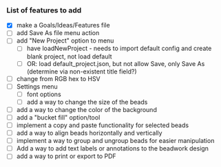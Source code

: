 ### List of features to add

- [x] make a Goals/Ideas/Features file
- [ ] add Save As file menu action
- [ ] add "New Project" option to menu
    - [ ] have loadNewProject - needs to import default config and create blank project, not load default
    - [ ] OR: load default_project.json, but not allow Save, only Save As (determine via non-existent title field?)
- [ ] change from RGB hex to HSV
- [ ] Settings menu
    - [ ] font options
    - [ ] add a way to change the size of the beads
- [ ] add a way to change the color of the background
- [ ] add a "bucket fill" option/tool
- [ ] implement a copy and paste functionality for selected beads
- [ ] add a way to align beads horizontally and vertically
- [ ] implement a way to group and ungroup beads for easier manipulation
- [ ] Add a way to add text labels or annotations to the beadwork design
- [ ] add a way to print or export to PDF